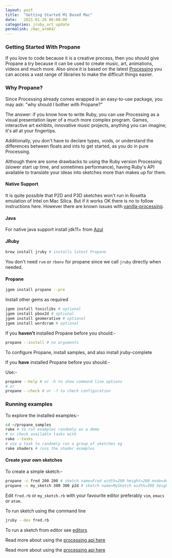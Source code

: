 ```yaml
---
layout: post
title:  "Getting Started M1 Based Mac"
date:   2021-01-26 06:00:00
categories: jruby_art update
permalink: /mac_arm64/
---
```


### Getting Started With Propane ###

If you love to code because it is a creative process, then you should give Propane a try because it can be used to create music, art, animations, videos and much more. Also since it is based on the latest [Processing][processing] you can access a vast range of libraries to make the difficult things easier.

### Why Propane? ###

Since Processing already comes wrapped in an easy-to-use package, you may ask: "why should I bother with Propane?"

The answer: if you know how to write Ruby, you can use Processing as a visual presentation layer of a much more complex program. Games, interactive art exhibits, innovative music projects, anything you can imagine; it's all at your fingertips.

Additionally, you don't have to declare types, voids, or understand the differences between floats and ints to get started, as you do in pure Processing.

Although there are some drawbacks to using the Ruby version Processing (slower start up time, and sometimes performance), having Ruby's API available to translate your ideas into sketches more than makes up for them.

#### Native Support ####

It is quite possible that P2D and P3D sketches won't run in Rosetta emulation of Intel on Mac Silica. But if it works OK there is no to follow instructions here. However there are known issues with [vanilla-processing][forum].

#### Java ####

For native java support install jdk11+ from [Azul][azul]

#### JRuby ####

```bash
brew install jruby # installs latest Propane
```
You don't need `rvm` or `rbenv` for propane since we call `jruby` directly when needed.

#### Propane ####

```bash
jgem install propane --pre
```

Install other gems as required
```bash
jgem install toxiclibs # optional
jgem install pbox2d # optional
jgem install geomerative # optional
jgem install wordcram # optional
```


If you __haven't__ installed Propane before you should:-

```bash
propane --install # no arguments
```
To configure Propane, install samples, and also install jruby-complete

If you __have__ installed Propane before you should:-

Use:-

```bash
propane --help # or -h to show command line options
# or
propane --check # or -? to check configuration
```

### Running examples

To explore the installed examples:-
```bash
cd ~/propane_samples
rake # to run examples randomly as a demo
# or check available tasks with
rake --tasks
# use a task to randomly run a group of sketches eg
rake shaders # runs the shader examples
```
#### Create your own sketches

To create a simple sketch:-
```bash
propane -c fred 200 200 # sketch name=Fred width=200 height=200 mode=default
propane -c my_sketch 300 300 p2d # sketch name=MySketch width=300 height=300 mode=P2D
```
Edit `fred.rb` or `my_sketch.rb` with your favourite editor preferably `vim`, `emacs` or `atom`.

To run sketch using the command line

```bash
jruby --dev fred.rb
```

To run a sketch from editor see [editors][editors]

Read more about using the [processing api here][api]

Read more about using the [processing api here][api]

[azul]:https://www.azul.com/downloads/zulu-community/?package=jdk
[propane]:https://rubygems.org/gems/propane
[api]: {{site.github.url}}/methods/processing_api
[brew]:https://brew.sh/
[editors]:http://ruby-processing.github.io/Propane/editors.html
[ben]:https://blog.engineyard.com/2015/getting-started-with-ruby-processing
[processing]:https://processing.org/
[gem]:https://rubygems.org/gems/ruby-processing
[Propane]:https://rubygems.org/gems/jruby_art
[changes]:https://github.com/processing/processing/wiki/Changes-in-3.0
[official]:https://processing.org/download/?processing
[platforms]:https://github.com/processing/processing/wiki/Supported-Platforms
[bitnami]:https://bitnami.com/stack/jruby/installer
[sound]:https://monkstone.github.io/_posts/minim
[video]:https://monkstone.github.io/_posts/create_video
[casey]:https://github.com/processing/processing/wiki/FAQ
[wget]:http://gnuwin32.sourceforge.net/packages/wget.htm
[forum]:https://discourse.processing.org/t/problems-with-p2d-and-p3d-renderers-with-new-apple-m1-processor/27287
